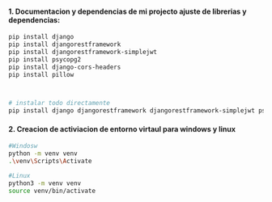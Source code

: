 



#### 1. Documentacion y dependencias de mi projecto ajuste de librerias y dependencias:

```bash
pip install django
pip install djangorestframework
pip install djangorestframework-simplejwt
pip install psycopg2
pip install django-cors-headers
pip install pillow



# instalar todo directamente
pip install django djangorestframework djangorestframework-simplejwt psycopg2

```

#### 2. Creacion de activiacion de entorno virtaul para windows y linux 



```bash
#Windosw
python -m venv venv
.\venv\Scripts\Activate

#Linux
python3 -m venv venv
source venv/bin/activate

```
